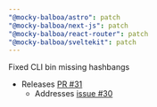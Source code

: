 ```yaml
---
"@mocky-balboa/astro": patch
"@mocky-balboa/next-js": patch
"@mocky-balboa/react-router": patch
"@mocky-balboa/sveltekit": patch
---
```


Fixed CLI bin missing hashbangs

- Releases [PR #31](https://github.com/mocky-balboa/mocky-balboa/pull/31)
  - Addresses [issue #30](https://github.com/mocky-balboa/mocky-balboa/issues/30)
